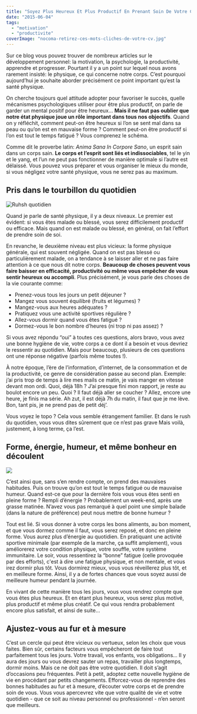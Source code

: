```yaml
---
title: "Soyez Plus Heureux Et Plus Productif En Prenant Soin De Votre Corps"
date: "2015-06-04"
tags:
  - "motivation"
  - "productivite"
coverImage: "nocoma-retirez-ces-mots-cliches-de-votre-cv.jpg"
---
```


Sur ce blog vous pouvez trouver de nombreux articles sur le développement personnel: la motivation, la psychologie, la productivité, apprendre et progresser. Pourtant il y a un point sur lequel nous avons rarement insisté: le physique, ce qui concerne notre corps. C’est pourquoi aujourd’hui je souhaite aborder précisément ce point important qu’est la santé physique.<!--more-->

On cherche toujours quel attitude adopter pour favoriser le succès, quelle mécanismes psychologiques utiliser pour être plus productif, on parle de garder un mental positif pour être heureux… **Mais il ne faut pas oublier que notre état physique joue un rôle important dans tous nos objectifs**. Quand on y réfléchit, comment peut-on être heureux si l’on se sent mal dans sa peau ou qu’on est en mauvaise forme ? Comment peut-on être productif si l’on est tout le temps fatigué ? Vous comprenez le schéma.

Comme dit le proverbe latin: _Anima Sana In Corpore Sano_, un esprit sain dans un corps sain. **Le corps et l’esprit sont liés et indissociables**, tel le yin et le yang, et l’un ne peut pas fonctionner de manière optimale si l’autre est délaissé. Vous pouvez vous préparer et vous organiser le mieux du monde, si vous négligez votre santé physique, vous ne serez pas au maximum.

## [](#pris-dans-le-tourbillon-du-quotidien)Pris dans le tourbillon du quotidien

![Ruhsh quotidien](images/stress-quotidien.jpg)

Quand je parle de santé physique, il y a deux niveaux. Le premier est évident: si vous êtes malade ou blessé, vous serez difficilement productif ou efficace. Mais quand on est malade ou blessé, en général, on fait l’effort de prendre soin de soi.

En revanche, le deuxième niveau est plus vicieux: la forme physique générale, qui est souvent négligée. Quand on est pas blessé ou particulièrement malade, on a tendance à se laisser aller et ne pas faire attention à ce que nous dit notre corps. **Beaucoup de choses peuvent vous faire baisser en efficacité, productivité ou même vous empêcher de vous sentir heureux ou accompli**. Plus précisément, je vous parle des choses de la vie courante comme:

- Prenez-vous tous les jours un petit déjeuner ?
- Mangez vous souvent équilibré (fruits et légumes) ?
- Mangez-vous aux heures adéquates ?
- Pratiquez vous une activité sportives régulière ?
- Allez-vous dormir quand vous êtes fatigué ?
- Dormez-vous le bon nombre d’heures (ni trop ni pas assez) ?

Si vous avez répondu “oui” à toutes ces questions, alors bravo, vous avez une bonne hygiène de vie, votre corps a ce dont il a besoin et vous devriez le ressentir au quotidien. Mais pour beaucoup, plusieurs de ces questions ont une réponse négative (parfois même toutes !).

À notre époque, l’ère de l’information, d’internet, de la consommation et de la productivité, ce genre de considération passe au second plan. Exemple: j’ai pris trop de temps à lire mes mails ce matin, je vais manger en vitesse devant mon ordi. Quoi, déjà 18h ? J’ai presque fini mon rapport, je reste au boulot encore un peu. Quoi ? Il faut déjà aller se coucher ? Allez, encore une heure, je finis ma série. Ah zut, il est déjà 7h du matin, il faut que je me lève. Bon, tant pis, je ne prend pas de petit déj’.

Vous voyez le topo ? Cela vous semble étrangement familier. Et dans le rush du quotidien, vous vous dites sûrement que ce n’est pas grave Mais voilà, justement, à long terme, ça l’est.

## [](#forme-energie-humeur-et-meme-bonheur-en-decoulent)Forme, énergie, humeur, et même bonheur en découlent

![](images/bonheur-inspiration-energie.jpg)

C’est ainsi que, sans s’en rendre compte, on prend des mauvaises habitudes. Puis on trouve qu’on est tout le temps fatigué ou de mauvaise humeur. Quand est-ce que pour la dernière fois vous vous êtes senti en pleine forme ? Rempli d’énergie ? Probablement un week-end, après une grasse matinée. N’avez vous pas remarqué à quel point une simple balade (dans la nature de préférence) peut nous mettre de bonne humeur ?

Tout est lié. Si vous donner à votre corps les bons aliments, au bon moment, et que vous dormez comme il faut, vous serez reposé, et donc en pleine forme. Vous aurez plus d’énergie au quotidien. En pratiquant une activité sportive minimale (par exemple de la marche, ça suffit amplement), vous améliorerez votre condition physique, votre souffle, votre système immunitaire. Le soir, vous ressentirez la “bonne” fatigue (celle provoquée par des efforts), c'est à dire une fatigue physique, et non mentale, et vous irez dormir plus tôt. Vous dormirez mieux, vous vous réveillerez plus tôt, et en meilleure forme. Ainsi, il y a de fortes chances que vous soyez aussi de meilleure humeur pendant la journée.

En vivant de cette manière tous les jours, vous vous rendrez compte que vous êtes plus heureux. Et en étant plus heureux, vous serez plus motivé, plus productif et même plus créatif. Ce qui vous rendra probablement encore plus satisfait, et ainsi de suite…

## [](#ajustez-vous-au-fur-et-a-mesure)Ajustez-vous au fur et à mesure

C’est un cercle qui peut être vicieux ou vertueux, selon les choix que vous faites. Bien sûr, certains facteurs vous empêcheront de faire tout parfaitement tous les jours. Votre travail, vos enfants, vos obligations… Il y aura des jours ou vous devrez sauter un repas, travailler plus longtemps, dormir moins. Mais ce ne doit pas être votre quotidien. Il doit s’agit d’occasions peu fréquentes. Petit à petit, adoptez cette nouvelle hygiène de vie en procédant par petits changements. Efforcez-vous de reprendre des bonnes habitudes au fur et à mesure, d’écouter votre corps et de prendre soin de vous. Vous vous apercevrez vite que votre qualité de vie et votre quotidien - que ce soit au niveau personnel ou professionnel - n’en seront que meilleurs.
